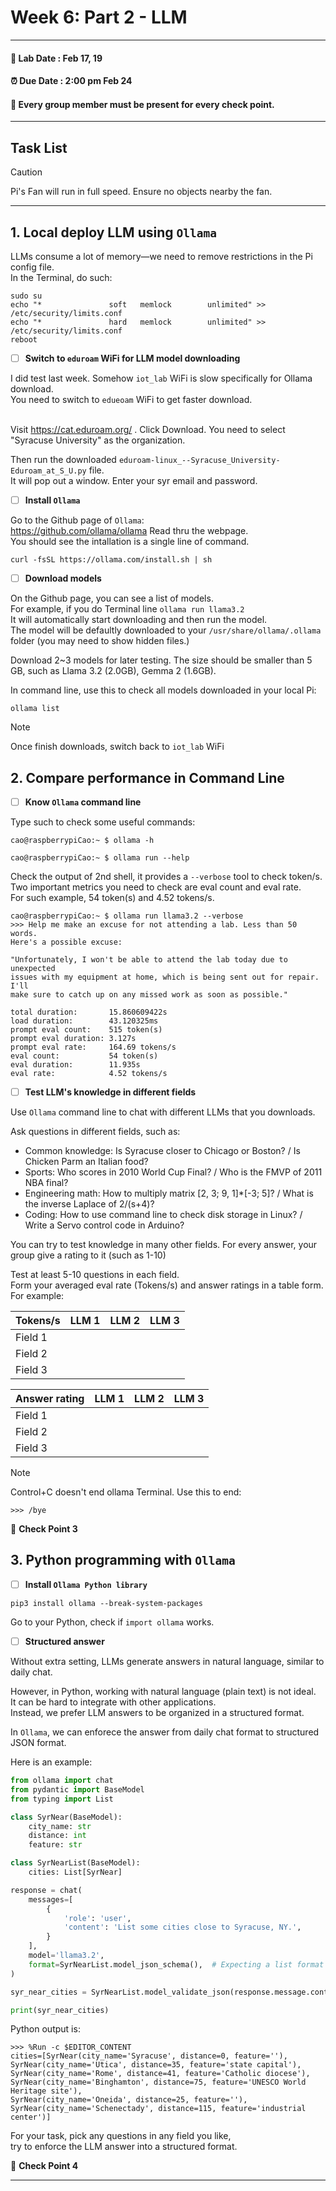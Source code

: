 # Week 6: Part 2 - LLM

---------------
#### :dizzy: **Lab Date :** Feb 17, 19 
#### :alarm_clock: **Due Date :** 2:00 pm Feb 24   
#### :pencil: Every group member must be present for every check point.
-------------------

## Task List
> [!CAUTION]
> Pi's Fan will run in full speed. Ensure no objects nearby the fan.

------------------
## 1. Local deploy LLM using ```Ollama```


LLMs consume a lot of memory—we need to remove restrictions in the Pi config file.
<br>In the Terminal, do such:

```shell
sudo su
echo "*               soft   memlock        unlimited" >> /etc/security/limits.conf
echo "*               hard   memlock        unlimited" >> /etc/security/limits.conf
reboot
```
- [ ] **Switch to ```eduroam```  WiFi for LLM model downloading**

I did test last week. Somehow ```iot_lab``` WiFi is slow  specifically for Ollama download. 
<br>You need to switch to ```edueoam``` WiFi to get faster download.

<br>Visit https://cat.eduroam.org/ . Click Download. You need to select "Syracuse University" as the organization.

Then run the downloaded ```eduroam-linux_--Syracuse_University-Eduroam_at_S_U.py``` file. 
<br>It will pop out a window. Enter your syr email and password.


- [ ] **Install ```Ollama```**

Go to the Github page of ```Ollama```:
<br>https://github.com/ollama/ollama  Read thru the webpage.
<br>You should see the intallation is a single line of command.

```shell
curl -fsSL https://ollama.com/install.sh | sh
```

- [ ] **Download models**

On the Github page, you can see a list of models.
<br>For example, if you do Terminal line  ```ollama run llama3.2``` 
<br>It will automatically start downloading and then run the model.
<br>The model will be defaultly downloaded to your ```/usr/share/ollama/.ollama``` folder (you may need to show hidden files.)

Download 2~3 models for later testing. The size should be smaller than 5 GB, such as Llama 3.2 (2.0GB), Gemma 2 (1.6GB).

In command line, use this to check all models downloaded in your local Pi:

```shell
ollama list
```
> [!Note]
> Once finish downloads, switch back to ```iot_lab``` WiFi

## 2. Compare performance in Command Line

- [ ] **Know ```Ollama``` command line**

Type such to check some useful commands:

```shell
cao@raspberrypiCao:~ $ ollama -h
```

```shell
cao@raspberrypiCao:~ $ ollama run --help
```
Check the output of 2nd shell, it provides a ```--verbose``` tool to check token/s.
<br>Two important metrics you need to check are eval count and eval rate. 
<br>For such example, 54 token(s) and 4.52 tokens/s.

```shell
cao@raspberrypiCao:~ $ ollama run llama3.2 --verbose
>>> Help me make an excuse for not attending a lab. Less than 50 words.
Here's a possible excuse:

"Unfortunately, I won't be able to attend the lab today due to unexpected 
issues with my equipment at home, which is being sent out for repair. I'll 
make sure to catch up on any missed work as soon as possible."

total duration:       15.860609422s
load duration:        43.120325ms
prompt eval count:    515 token(s)
prompt eval duration: 3.127s
prompt eval rate:     164.69 tokens/s
eval count:           54 token(s)
eval duration:        11.935s
eval rate:            4.52 tokens/s
```

- [ ] **Test LLM's knowledge in different fields**

Use ```Ollama``` command line to chat with different LLMs that you downloads.

Ask questions in different fields, such as:
* Common knowledge: Is Syracuse closer to Chicago or Boston? / Is Chicken Parm an Italian food?
* Sports: Who scores in 2010 World Cup Final? / Who is the FMVP of 2011 NBA final?
* Engineering math: How to multiply matrix [2, 3; 9, 1]*[-3; 5]? / What is the inverse Laplace of 2/(s+4)?
* Coding: How to use command line to check disk storage in Linux? / Write a Servo control code in Arduino?

You can try to test knowledge in many other fields. For every answer, your group give a rating to it (such as 1-10)

Test at least 5-10 questions in each field. 
<br>Form your averaged eval rate (Tokens/s) and answer ratings in a table form. 
<br>For example:

|  Tokens/s  | LLM 1 | LLM 2 | LLM 3|
| -------- | ------- |------- |------- |
| Field 1 |     |  |  |
| Field 2 |    |  |  |
| Field 3    |     |  |  |

|  Answer rating  | LLM 1 | LLM 2 | LLM 3|
| -------- | ------- |------- |------- |
| Field 1 |     |  |  |
| Field 2 |    |  |  |
| Field 3    |     |  |  |

> [!Note]
> Control+C doesn't end ollama Terminal. Use this to end:
```shell
>>> /bye
```

🎉 **Check Point 3**


## 3. Python programming with ```Ollama```

- [ ] **Install ```Ollama Python library```**

```shell
pip3 install ollama --break-system-packages
```

Go to your Python, check if ```import ollama``` works.

- [ ] **Structured answer**

Without extra setting, LLMs generate answers in natural language, similar to daily chat.

However, in Python, working with natural language (plain text) is not ideal.
<br>It can be hard to integrate with other applications.
<br>Instead, we prefer LLM answers to be organized in a structured format.

In ```Ollama```, we can enforece the answer from daily chat format to structured JSON format.

Here is an example:     

```python
from ollama import chat
from pydantic import BaseModel
from typing import List

class SyrNear(BaseModel):
    city_name: str
    distance: int
    feature: str

class SyrNearList(BaseModel):
    cities: List[SyrNear]

response = chat(
    messages=[
        {
            'role': 'user',
            'content': 'List some cities close to Syracuse, NY.',
        }
    ],
    model='llama3.2',
    format=SyrNearList.model_json_schema(),  # Expecting a list format
)

syr_near_cities = SyrNearList.model_validate_json(response.message.content)

print(syr_near_cities)
```

Python output is:

```shell
>>> %Run -c $EDITOR_CONTENT
cities=[SyrNear(city_name='Syracuse', distance=0, feature=''),
SyrNear(city_name='Utica', distance=35, feature='state capital'),
SyrNear(city_name='Rome', distance=41, feature='Catholic diocese'),
SyrNear(city_name='Binghamton', distance=75, feature='UNESCO World Heritage site'),
SyrNear(city_name='Oneida', distance=25, feature=''),
SyrNear(city_name='Schenectady', distance=115, feature='industrial center')]
```

For your task, pick any questions in any field you like, 
<br>try to enforce the LLM answer into a structured format.

🎉 **Check Point 4**


---
